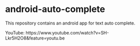 # android-auto-complete
<p>This repository contains an android app for text auto complete.</p>
<p>YouTube: https://www.youtube.com/watch?v=SH-Lkr5H2O8&feature=youtu.be</p>
